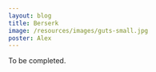 ```yaml
---
layout: blog
title: Berserk
image: /resources/images/guts-small.jpg
poster: Alex
---
```




To be completed.


